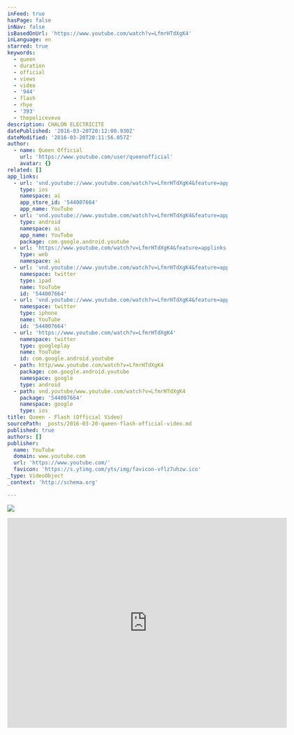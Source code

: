 ```yaml
---
inFeed: true
hasPage: false
inNav: false
isBasedOnUrl: 'https://www.youtube.com/watch?v=LfmrHTdXgK4'
inLanguage: en
starred: true
keywords:
  - queen
  - duration
  - official
  - views
  - video
  - '944'
  - flash
  - rhye
  - '393'
  - thepolicevevo
description: CHALON ELECTRICITE
datePublished: '2016-03-20T20:12:00.930Z'
dateModified: '2016-03-20T20:11:56.057Z'
author:
  - name: Queen Official
    url: 'https://www.youtube.com/user/queenofficial'
    avatar: {}
related: []
app_links:
  - url: 'vnd.youtube://www.youtube.com/watch?v=LfmrHTdXgK4&feature=applinks'
    type: ios
    namespace: ai
    app_store_id: '544007664'
    app_name: YouTube
  - url: 'vnd.youtube://www.youtube.com/watch?v=LfmrHTdXgK4&feature=applinks'
    type: android
    namespace: ai
    app_name: YouTube
    package: com.google.android.youtube
  - url: 'https://www.youtube.com/watch?v=LfmrHTdXgK4&feature=applinks'
    type: web
    namespace: ai
  - url: 'vnd.youtube://www.youtube.com/watch?v=LfmrHTdXgK4&feature=applinks'
    namespace: twitter
    type: ipad
    name: YouTube
    id: '544007664'
  - url: 'vnd.youtube://www.youtube.com/watch?v=LfmrHTdXgK4&feature=applinks'
    namespace: twitter
    type: iphone
    name: YouTube
    id: '544007664'
  - url: 'https://www.youtube.com/watch?v=LfmrHTdXgK4'
    namespace: twitter
    type: googleplay
    name: YouTube
    id: com.google.android.youtube
  - path: http/www.youtube.com/watch?v=LfmrHTdXgK4
    package: com.google.android.youtube
    namespace: google
    type: android
  - path: vnd.youtube/www.youtube.com/watch?v=LfmrHTdXgK4
    package: '544007664'
    namespace: google
    type: ios
title: Queen - Flash (Official Video)
sourcePath: _posts/2016-03-20-queen-flash-official-video.md
published: true
authors: []
publisher:
  name: YouTube
  domain: www.youtube.com
  url: 'https://www.youtube.com/'
  favicon: 'https://s.ytimg.com/yts/img/favicon-vflz7uhzw.ico'
_type: VideoObject
_context: 'http://schema.org'

---
```

![](https://s3-us-west-2.amazonaws.com/the-grid-img/p/558f90c723a50cabe053904f3bd74dc6c0ea86f4.jpg)

<iframe src="https://cdn.embedly.com/widgets/media.html?src=https%3A%2F%2Fwww.youtube.com%2Fembed%2FLfmrHTdXgK4%3Ffeature%3Doembed&amp;url=https%3A%2F%2Fwww.youtube.com%2Fwatch%3Fv%3DLfmrHTdXgK4&amp;image=https%3A%2F%2Fi.ytimg.com%2Fvi%2FLfmrHTdXgK4%2Fhqdefault.jpg&amp;key=b7d04c9b404c499eba89ee7072e1c4f7&amp;type=text%2Fhtml&amp;schema=youtube" width="640" height="480" scrolling="no" frameborder="0" allowfullscreen="allowfullscreen" style=""></iframe>